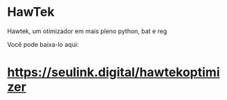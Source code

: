# HawTek
Hawtek, um otimizador em mais pleno python, bat e reg

Você pode baixa-lo aqui:
# https://seulink.digital/hawtekoptimizer
